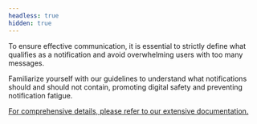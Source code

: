 ```yaml
---
headless: true
hidden: true
---
```


To ensure effective communication, it is essential to strictly define what qualifies as a notification 
and avoid overwhelming users with too many messages. 

Familiarize yourself with our guidelines to understand what notifications should and should not contain,
promoting digital safety and preventing notification fatigue.

[For comprehensive details, please refer to our extensive documentation.](/notifications/guides/guidelines/)
